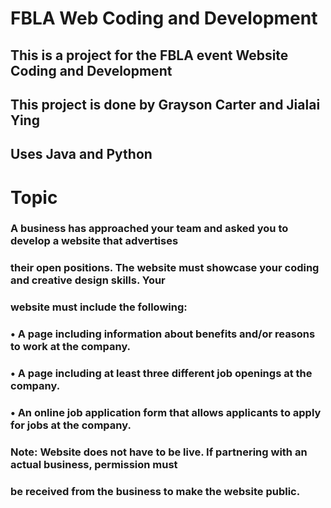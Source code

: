 # FBLA Web Coding and Development

## This is a project for the FBLA event Website Coding and Development
## This project is done by Grayson Carter and Jialai Ying
## Uses Java and Python

# Topic

### A business has approached your team and asked you to develop a website that advertises
### their open positions. The website must showcase your coding and creative design skills. Your
### website must include the following:
### • A page including information about benefits and/or reasons to work at the company.
### • A page including at least three different job openings at the company.
### • An online job application form that allows applicants to apply for jobs at the company.
### Note: Website does not have to be live. If partnering with an actual business, permission must
### be received from the business to make the website public. 
